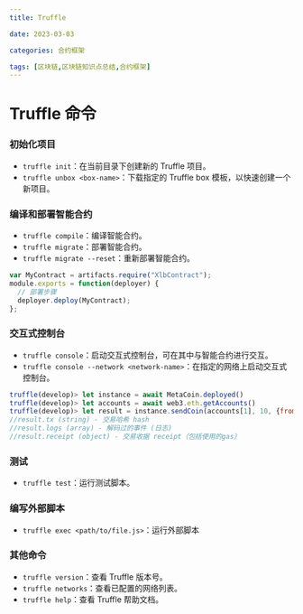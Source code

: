 ```yaml
---
title: Truffle

date: 2023-03-03	

categories: 合约框架	

tags: [区块链,区块链知识点总结,合约框架]
---	
```


# Truffle 命令

### 初始化项目

- `truffle init`：在当前目录下创建新的 Truffle 项目。
- `truffle unbox <box-name>`：下载指定的 Truffle box 模板，以快速创建一个新项目。

### 编译和部署智能合约

- `truffle compile`：编译智能合约。
- `truffle migrate`：部署智能合约。
- `truffle migrate --reset`：重新部署智能合约。

```js
var MyContract = artifacts.require("XlbContract");
module.exports = function(deployer) {
  // 部署步骤
  deployer.deploy(MyContract);
};
```

### 交互式控制台

- `truffle console`：启动交互式控制台，可在其中与智能合约进行交互。
- `truffle console --network <network-name>`：在指定的网络上启动交互式控制台。

```js
truffle(develop)> let instance = await MetaCoin.deployed()
truffle(develop)> let accounts = await web3.eth.getAccounts()
truffle(develop)> let result = instance.sendCoin(accounts[1], 10, {from: accounts[0]})
//result.tx (string) - 交易哈希 hash
//result.logs (array) - 解码过的事件 (日志)
//result.receipt (object) - 交易收据 receipt（包括使用的gas）
```

### 测试

- `truffle test`：运行测试脚本。

### 编写外部脚本

- `truffle exec <path/to/file.js>`：运行外部脚本

### 其他命令

- `truffle version`：查看 Truffle 版本号。
- `truffle networks`：查看已配置的网络列表。
- `truffle help`：查看 Truffle 帮助文档。